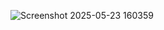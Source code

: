 
![Screenshot 2025-05-23 160359](https://github.com/user-attachments/assets/ef5d3629-6b84-4cf0-aacf-8e483b5d1c03)
